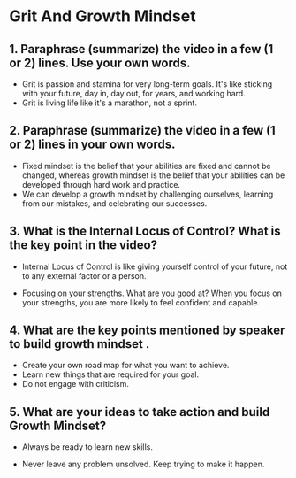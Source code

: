 # Grit And Growth Mindset

## 1. Paraphrase (summarize) the video in a few (1 or 2) lines. Use your own words.

- Grit is passion and stamina for very long-term goals. It's like sticking with your future, day in, day out, for years, and working hard.
- Grit is living life like it's a marathon, not a sprint.

## 2. Paraphrase (summarize) the video in a few (1 or 2) lines in your own words.

- Fixed mindset is the belief that your abilities are fixed and cannot be changed, whereas growth mindset is the belief that your abilities can be developed through hard work and practice.
- We can develop a growth mindset by challenging ourselves, learning from our mistakes, and celebrating our successes.

## 3. What is the Internal Locus of Control? What is the key point in the video?

- Internal Locus of Control is like giving yourself control of your future, not to any external factor or a person.

- Focusing on your strengths. What are you good at? When you focus on your strengths, you are more likely to feel confident and capable.

## 4. What are the key points mentioned by speaker to build growth mindset .

- Create your own road map for what you want to achieve.
- Learn new things that are required for your goal.
- Do not engage with criticism.

## 5. What are your ideas to take action and build Growth Mindset?

- Always be ready to learn new skills.

- Never leave any problem unsolved. Keep trying to make it happen.
